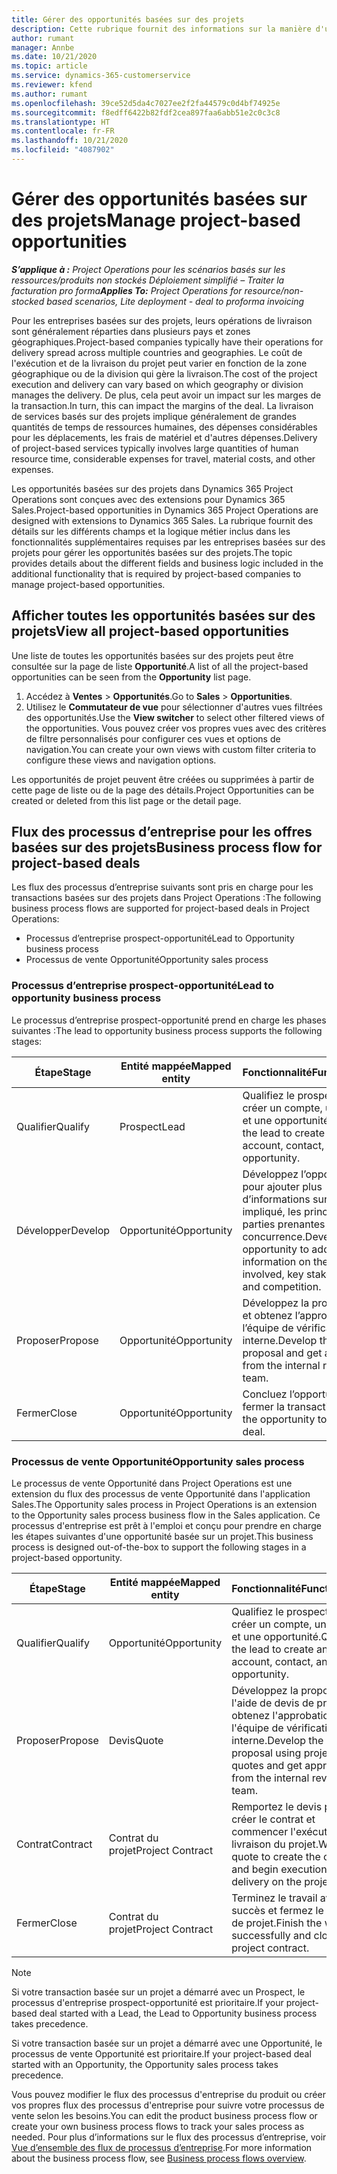 ```yaml
---
title: Gérer des opportunités basées sur des projets
description: Cette rubrique fournit des informations sur la manière d'utiliser des opportunités liées à des projets.
author: rumant
manager: Annbe
ms.date: 10/21/2020
ms.topic: article
ms.service: dynamics-365-customerservice
ms.reviewer: kfend
ms.author: rumant
ms.openlocfilehash: 39ce52d5da4c7027ee2f2fa44579c0d4bf74925e
ms.sourcegitcommit: f8edff6422b82fdf2cea897faa6abb51e2c0c3c8
ms.translationtype: HT
ms.contentlocale: fr-FR
ms.lasthandoff: 10/21/2020
ms.locfileid: "4087902"
---
```

# <a name="manage-project-based-opportunities"></a><span data-ttu-id="94427-103">Gérer des opportunités basées sur des projets</span><span class="sxs-lookup"><span data-stu-id="94427-103">Manage project-based opportunities</span></span>

<span data-ttu-id="94427-104">_**S’applique à :** Project Operations pour les scénarios basés sur les ressources/produits non stockés Déploiement simplifié – Traiter la facturation pro forma_</span><span class="sxs-lookup"><span data-stu-id="94427-104">_**Applies To:** Project Operations for resource/non-stocked based scenarios, Lite deployment - deal to proforma invoicing_</span></span>

<span data-ttu-id="94427-105">Pour les entreprises basées sur des projets, leurs opérations de livraison sont généralement réparties dans plusieurs pays et zones géographiques.</span><span class="sxs-lookup"><span data-stu-id="94427-105">Project-based companies typically have their operations for delivery spread across multiple countries and geographies.</span></span> <span data-ttu-id="94427-106">Le coût de l'exécution et de la livraison du projet peut varier en fonction de la zone géographique ou de la division qui gère la livraison.</span><span class="sxs-lookup"><span data-stu-id="94427-106">The cost of the project execution and delivery can vary  based on which geography or division manages the delivery.</span></span> <span data-ttu-id="94427-107">De plus, cela peut avoir un impact sur les marges de la transaction.</span><span class="sxs-lookup"><span data-stu-id="94427-107">In turn, this can impact the margins of the deal.</span></span> <span data-ttu-id="94427-108">La livraison de services basés sur des projets implique généralement de grandes quantités de temps de ressources humaines, des dépenses considérables pour les déplacements, les frais de matériel et d'autres dépenses.</span><span class="sxs-lookup"><span data-stu-id="94427-108">Delivery of project-based services typically involves large quantities of human resource time, considerable expenses for travel, material costs, and other expenses.</span></span>

<span data-ttu-id="94427-109">Les opportunités basées sur des projets dans Dynamics 365 Project Operations sont conçues avec des extensions pour Dynamics 365 Sales.</span><span class="sxs-lookup"><span data-stu-id="94427-109">Project-based opportunities in Dynamics 365 Project Operations are designed with extensions to Dynamics 365 Sales.</span></span> <span data-ttu-id="94427-110">La rubrique fournit des détails sur les différents champs et la logique métier inclus dans les fonctionnalités supplémentaires requises par les entreprises basées sur des projets pour gérer les opportunités basées sur des projets.</span><span class="sxs-lookup"><span data-stu-id="94427-110">The topic provides details about the different fields and business logic included in the additional functionality that is required by project-based companies to manage project-based opportunities.</span></span>

## <a name="view-all-project-based-opportunities"></a><span data-ttu-id="94427-111">Afficher toutes les opportunités basées sur des projets</span><span class="sxs-lookup"><span data-stu-id="94427-111">View all project-based opportunities</span></span>

<span data-ttu-id="94427-112">Une liste de toutes les opportunités basées sur des projets peut être consultée sur la page de liste **Opportunité**.</span><span class="sxs-lookup"><span data-stu-id="94427-112">A list of all the project-based opportunities can be seen from the **Opportunity** list page.</span></span> 

1. <span data-ttu-id="94427-113">Accédez à **Ventes** > **Opportunités**.</span><span class="sxs-lookup"><span data-stu-id="94427-113">Go to **Sales** > **Opportunities**.</span></span>
2. <span data-ttu-id="94427-114">Utilisez le **Commutateur de vue** pour sélectionner d'autres vues filtrées des opportunités.</span><span class="sxs-lookup"><span data-stu-id="94427-114">Use the **View switcher** to select other filtered views of the opportunities.</span></span> <span data-ttu-id="94427-115">Vous pouvez créer vos propres vues avec des critères de filtre personnalisés pour configurer ces vues et options de navigation.</span><span class="sxs-lookup"><span data-stu-id="94427-115">You can create your own views with custom filter criteria to configure these views and navigation options.</span></span>

<span data-ttu-id="94427-116">Les opportunités de projet peuvent être créées ou supprimées à partir de cette page de liste ou de la page des détails.</span><span class="sxs-lookup"><span data-stu-id="94427-116">Project Opportunities can be created or deleted from this list page or the detail page.</span></span>

## <a name="business-process-flow-for-project-based-deals"></a><span data-ttu-id="94427-117">Flux des processus d’entreprise pour les offres basées sur des projets</span><span class="sxs-lookup"><span data-stu-id="94427-117">Business process flow for project-based deals</span></span>

<span data-ttu-id="94427-118">Les flux des processus d’entreprise suivants sont pris en charge pour les transactions basées sur des projets dans Project Operations :</span><span class="sxs-lookup"><span data-stu-id="94427-118">The following business process flows are supported for project-based deals in Project Operations:</span></span>

- <span data-ttu-id="94427-119">Processus d’entreprise prospect-opportunité</span><span class="sxs-lookup"><span data-stu-id="94427-119">Lead to Opportunity business process</span></span>
- <span data-ttu-id="94427-120">Processus de vente Opportunité</span><span class="sxs-lookup"><span data-stu-id="94427-120">Opportunity sales process</span></span>

### <a name="lead-to-opportunity-business-process"></a><span data-ttu-id="94427-121">Processus d’entreprise prospect-opportunité</span><span class="sxs-lookup"><span data-stu-id="94427-121">Lead to opportunity business process</span></span> 
<span data-ttu-id="94427-122">Le processus d’entreprise prospect-opportunité prend en charge les phases suivantes :</span><span class="sxs-lookup"><span data-stu-id="94427-122">The lead to opportunity business process supports the following stages:</span></span>

| <span data-ttu-id="94427-123">Étape</span><span class="sxs-lookup"><span data-stu-id="94427-123">Stage</span></span> | <span data-ttu-id="94427-124">Entité mappée</span><span class="sxs-lookup"><span data-stu-id="94427-124">Mapped entity</span></span> | <span data-ttu-id="94427-125">Fonctionnalité</span><span class="sxs-lookup"><span data-stu-id="94427-125">Functionality</span></span> |
| --- | --- | --- |
| <span data-ttu-id="94427-126">Qualifier</span><span class="sxs-lookup"><span data-stu-id="94427-126">Qualify</span></span> | <span data-ttu-id="94427-127">Prospect</span><span class="sxs-lookup"><span data-stu-id="94427-127">Lead</span></span> | <span data-ttu-id="94427-128">Qualifiez le prospect pour créer un compte, un contact et une opportunité.</span><span class="sxs-lookup"><span data-stu-id="94427-128">Qualify the lead to create an account, contact, and an opportunity.</span></span> |
| <span data-ttu-id="94427-129">Développer</span><span class="sxs-lookup"><span data-stu-id="94427-129">Develop</span></span> | <span data-ttu-id="94427-130">Opportunité</span><span class="sxs-lookup"><span data-stu-id="94427-130">Opportunity</span></span> | <span data-ttu-id="94427-131">Développez l’opportunité pour ajouter plus d’informations sur le travail impliqué, les principales parties prenantes et la concurrence.</span><span class="sxs-lookup"><span data-stu-id="94427-131">Develop the opportunity to add more information on the work involved, key stakeholders, and competition.</span></span> |
| <span data-ttu-id="94427-132">Proposer</span><span class="sxs-lookup"><span data-stu-id="94427-132">Propose</span></span> | <span data-ttu-id="94427-133">Opportunité</span><span class="sxs-lookup"><span data-stu-id="94427-133">Opportunity</span></span> | <span data-ttu-id="94427-134">Développez la proposition et obtenez l’approbation de l’équipe de vérification interne.</span><span class="sxs-lookup"><span data-stu-id="94427-134">Develop the proposal and get approval from the internal review team.</span></span> |
| <span data-ttu-id="94427-135">Fermer</span><span class="sxs-lookup"><span data-stu-id="94427-135">Close</span></span> | <span data-ttu-id="94427-136">Opportunité</span><span class="sxs-lookup"><span data-stu-id="94427-136">Opportunity</span></span> | <span data-ttu-id="94427-137">Concluez l’opportunité pour fermer la transaction.</span><span class="sxs-lookup"><span data-stu-id="94427-137">Win the opportunity to close the deal.</span></span> |

### <a name="opportunity-sales-process"></a><span data-ttu-id="94427-138">Processus de vente Opportunité</span><span class="sxs-lookup"><span data-stu-id="94427-138">Opportunity sales process</span></span>
<span data-ttu-id="94427-139">Le processus de vente Opportunité dans Project Operations est une extension du flux des processus de vente Opportunité dans l'application Sales.</span><span class="sxs-lookup"><span data-stu-id="94427-139">The Opportunity sales process in Project Operations is an extension to the Opportunity sales process business flow in the Sales application.</span></span> <span data-ttu-id="94427-140">Ce processus d'entreprise est prêt à l'emploi et conçu pour prendre en charge les étapes suivantes d'une opportunité basée sur un projet.</span><span class="sxs-lookup"><span data-stu-id="94427-140">This business process is designed out-of-the-box to support the following stages in a project-based opportunity.</span></span>

| <span data-ttu-id="94427-141">Étape</span><span class="sxs-lookup"><span data-stu-id="94427-141">Stage</span></span> | <span data-ttu-id="94427-142">Entité mappée</span><span class="sxs-lookup"><span data-stu-id="94427-142">Mapped entity</span></span> | <span data-ttu-id="94427-143">Fonctionnalité</span><span class="sxs-lookup"><span data-stu-id="94427-143">Functionality</span></span> |
| --- | --- | --- |
| <span data-ttu-id="94427-144">Qualifier</span><span class="sxs-lookup"><span data-stu-id="94427-144">Qualify</span></span> | <span data-ttu-id="94427-145">Opportunité</span><span class="sxs-lookup"><span data-stu-id="94427-145">Opportunity</span></span> | <span data-ttu-id="94427-146">Qualifiez le prospect pour créer un compte, un contact et une opportunité.</span><span class="sxs-lookup"><span data-stu-id="94427-146">Qualify the lead to create an account, contact, and an opportunity.</span></span> |
| <span data-ttu-id="94427-147">Proposer</span><span class="sxs-lookup"><span data-stu-id="94427-147">Propose</span></span> | <span data-ttu-id="94427-148">Devis</span><span class="sxs-lookup"><span data-stu-id="94427-148">Quote</span></span> | <span data-ttu-id="94427-149">Développez la proposition à l'aide de devis de projet et obtenez l'approbation de l'équipe de vérification interne.</span><span class="sxs-lookup"><span data-stu-id="94427-149">Develop the proposal using project quotes and get approval from the internal review team.</span></span> |
| <span data-ttu-id="94427-150">Contrat</span><span class="sxs-lookup"><span data-stu-id="94427-150">Contract</span></span> | <span data-ttu-id="94427-151">Contrat du projet</span><span class="sxs-lookup"><span data-stu-id="94427-151">Project Contract</span></span> | <span data-ttu-id="94427-152">Remportez le devis pour créer le contrat et commencer l'exécution et la livraison du projet.</span><span class="sxs-lookup"><span data-stu-id="94427-152">Win the quote to create the contract and begin execution and delivery on the project.</span></span> |
| <span data-ttu-id="94427-153">Fermer</span><span class="sxs-lookup"><span data-stu-id="94427-153">Close</span></span> | <span data-ttu-id="94427-154">Contrat du projet</span><span class="sxs-lookup"><span data-stu-id="94427-154">Project Contract</span></span> | <span data-ttu-id="94427-155">Terminez le travail avec succès et fermez le contrat de projet.</span><span class="sxs-lookup"><span data-stu-id="94427-155">Finish the work successfully and close the project contract.</span></span> |

> [!NOTE]
> <span data-ttu-id="94427-156">Si votre transaction basée sur un projet a démarré avec un Prospect, le processus d'entreprise prospect-opportunité est prioritaire.</span><span class="sxs-lookup"><span data-stu-id="94427-156">If your project-based deal started with a Lead, the Lead to Opportunity business process takes precedence.</span></span>
>
> <span data-ttu-id="94427-157">Si votre transaction basée sur un projet a démarré avec une Opportunité, le processus de vente Opportunité est prioritaire.</span><span class="sxs-lookup"><span data-stu-id="94427-157">If your project-based deal started with an Opportunity, the Opportunity sales process takes precedence.</span></span>

<span data-ttu-id="94427-158">Vous pouvez modifier le flux des processus d'entreprise du produit ou créer vos propres flux des processus d'entreprise pour suivre votre processus de vente selon les besoins.</span><span class="sxs-lookup"><span data-stu-id="94427-158">You can edit the product business process flow or create your own business process flows to track your sales process as needed.</span></span> <span data-ttu-id="94427-159">Pour plus d’informations sur le flux des processus d’entreprise, voir [Vue d’ensemble des flux de processus d’entreprise](https://docs.microsoft.com/dynamics365/customerengagement/on-premises/customize/business-process-flows-overview).</span><span class="sxs-lookup"><span data-stu-id="94427-159">For more information about the business process flow, see [Business process flows overview](https://docs.microsoft.com/dynamics365/customerengagement/on-premises/customize/business-process-flows-overview).</span></span>
